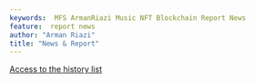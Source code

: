 ```yaml
---
keywords:  MFS ArmanRiazi Music NFT Blockchain Report News
feature:  report news
author: "Arman Riazi"
title: "News & Report"
---
```


[Access to the history list](./report_news_list.md)



